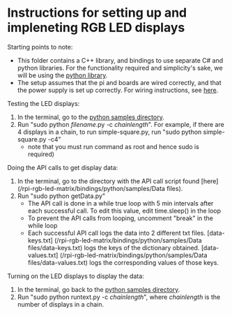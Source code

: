 Instructions for setting up and impleneting RGB LED displays
============================================================

Starting points to note:
- This folder contains a C++ library, and bindings to use separate C# and python libraries. For the functionality required and simplicity's sake, we will be using the [python library](rpi-rgb-led-matrix/bindings/python).
- The setup assumes that the pi and boards are wired correctly, and that the power supply is set up correctly. For wiring instructions, see [here](/rpi-rgb-led-matrix/blob/master/wiring.md).

Testing the LED displays:
1. In the terminal, go to the [python samples directory](/rpi-rgb-led-matrix/bindings/python/samples).
2. Run "sudo python _filename_.py -c _chainlength_". For example, if there are 4 displays in a chain, to run simple-square.py, run "sudo python simple-square.py -c4"
   - note that you must run command as root and hence sudo is required)

Doing the API calls to get display data:
1. In the terminal, go to the directory with the API call script found [here] (/rpi-rgb-led-matrix/bindings/python/samples/Data files).
2. Run "sudo python getData.py"
   - The API call is done in a while true loop with 5 min intervals after each successful call. To edit this value, edit time.sleep() in the loop
   - To prevent the API calls from looping, uncomment "break" in the while loop
   - Each successful API call logs the data into 2 different txt files. [data-keys.txt] (/rpi-rgb-led-matrix/bindings/python/samples/Data files/data-keys.txt) logs the keys of the dictionary obtained. [data-values.txt] (/rpi-rgb-led-matrix/bindings/python/samples/Data files/data-values.txt) logs the corresponding values of those keys.

Turning on the LED displays to display the data:
1. In the terminal, go back to the [python samples directory](/rpi-rgb-led-matrix/bindings/python/samples).
2. Run "sudo python runtext.py -c _chainlength_", where _chainlength_ is the number of displays in a chain.
